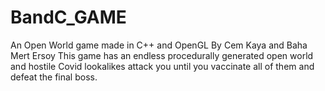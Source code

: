 # BandC_GAME
An Open World game made in C++ and OpenGL
By Cem Kaya and Baha Mert Ersoy
This game has an endless procedurally generated open world and hostile Covid lookalikes attack you until you vaccinate all of them and defeat the final boss.  
